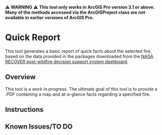 
:warning: __WARNING__ :warning:
__This tool only works in ArcGIS Pro version 3.1 or above. Many of the methods accessed via the ArcGISProject class are not available in earlier versions of ArcGIS Pro.__

# Quick Report

This tool generates a basic report of quick facts about the selected fire, based on the data provided in the packages downloaded from the [NASA RECOVER post-wildfire decision support system dashboard](https://www.arcgis.com/apps/dashboards/19af90a8bc5d41188ed855d249bc1c72).

## Overview

This tool is a work in progress. The ultimate goal of this tool is to provide a .PDF containing a map and at-a-glance facts regarding a specified fire. 

## Instructions

## Known Issues/TO DO

